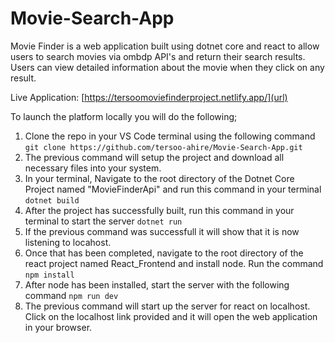 # Movie-Search-App

Movie Finder is a web application built using dotnet core and react to allow users to search movies via ombdp API's and return their search results. Users can view detailed information about the movie when they click on any result.

Live Application: [https://tersoomoviefinderproject.netlify.app/](url)

To launch the platform locally you will do the following;

1. Clone the repo in your VS Code terminal using the following command `git clone https://github.com/tersoo-ahire/Movie-Search-App.git`
2. The previous command will setup the project and download all necessary files into your system.
3. In your terminal, Navigate to the root directory of the Dotnet Core Project named "MovieFinderApi" and run this command in your terminal `dotnet build`
4. After the project has successfully built, run this command in your terminal to start the server     `dotnet run`
5. If the previous command was successfull it will show that it is now listening to locahost.
6. Once that has been completed, navigate to the root directory of the react project named React_Frontend and install node. Run the command `npm install`
7. After node has been installed, start the server with the following command `npm run dev`
8. The previous command will start up the server for react on localhost. Click on the localhost link provided and it will open the web application in your browser.
